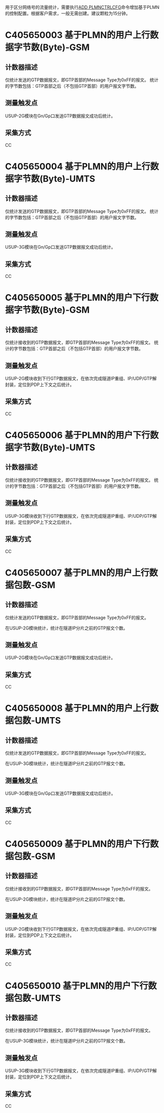 

用于区分网络号的流量统计，需要执行[ADD PLMNCTRLCFG](../../MMESGSN\zh-CN\mml\1262255.html)命令增加基于PLMN的控制配置。根据客户需求，一般无需创建。建议颗粒为15分钟。


# C405650003 基于PLMN的用户上行数据字节数(Byte)-GSM 
## 计数器描述 
仅统计发送的GTP数据报文，即GTP首部的Message Type为0xFF的报文。 
统计的字节数包括：GTP首部之后（不包括GTP首部）的用户报文字节数。 
## 测量触发点 
USUP-2G模块在Gn/Gp口发送GTP数据报文成功后统计。 
## 采集方式 
CC 
# C405650004 基于PLMN的用户上行数据字节数(Byte)-UMTS 
## 计数器描述 
仅统计发送的GTP数据报文，即GTP首部的Message Type为0xFF的报文。 
统计的字节数包括：GTP首部之后（不包括GTP首部）的用户报文字节数。 
## 测量触发点 
USUP-3G模块在Gn/Gp口发送GTP数据报文成功后统计。 
## 采集方式 
CC 
# C405650005 基于PLMN的用户下行数据字节数(Byte)-GSM 
## 计数器描述 
仅统计接收到的GTP数据报文，即GTP首部的Message Type为0xFF的报文。 
统计的字节数包括：GTP首部之后（不包括GTP首部）的用户报文字节数。 
## 测量触发点 
USUP-2G模块收到下行GTP数据报文，在依次完成隧道IP重组、IP/UDP/GTP解封装，定位到PDP上下文之后统计。 
## 采集方式 
CC 
# C405650006 基于PLMN的用户下行数据字节数(Byte)-UMTS 
## 计数器描述 
仅统计接收到的GTP数据报文，即GTP首部的Message Type为0xFF的报文。 
统计的字节数包括：GTP首部之后（不包括GTP首部）的用户报文字节数。 
## 测量触发点 
USUP-3G模块收到下行GTP数据报文，在依次完成隧道IP重组、IP/UDP/GTP解封装，定位到PDP上下文之后统计。 
## 采集方式 
CC 
# C405650007 基于PLMN的用户上行数据包数-GSM 


## 计数器描述 

 
仅统计发送的GTP数据报文，即GTP首部的Message Type为0xFF的报文。 

 
在USUP-2G模块统计，统计在隧道IP分片之前的GTP报文个数。 

 


## 测量触发点 
USUP-2G模块在Gn/Gp口发送GTP数据报文成功后统计。 


## 采集方式 
CC 


# C405650008 基于PLMN的用户上行数据包数-UMTS 


## 计数器描述 

 
仅统计发送的GTP数据报文，即GTP首部的Message Type为0xFF的报文。 

 
在USUP-3G模块统计，统计在隧道IP分片之前的GTP报文个数。 

 


## 测量触发点 
USUP-3G模块在Gn/Gp口发送GTP数据报文成功后统计。 


## 采集方式 
CC 


# C405650009 基于PLMN的用户下行数据包数-GSM 


## 计数器描述 

 
仅统计接收到的GTP数据报文，即GTP首部的Message Type为0xFF的报文。 

 
在USUP-2G模块统计，统计在隧道IP分片之前的GTP报文个数。 

 


## 测量触发点 
USUP-2G模块收到下行GTP数据报文，在依次完成隧道IP重组、IP/UDP/GTP解封装，定位到PDP上下文之后统计。 


## 采集方式 
CC 


# C405650010 基于PLMN的用户下行数据包数-UMTS 


## 计数器描述 

 
仅统计接收到的GTP数据报文，即GTP首部的Message Type为0xFF的报文。 

 
在USUP-3G模块统计，统计在隧道IP分片之前的GTP报文个数。 

 


## 测量触发点 
USUP-3G模块收到下行GTP数据报文，在依次完成隧道IP重组、IP/UDP/GTP解封装，定位到PDP上下文之后统计。 


## 采集方式 
CC 


